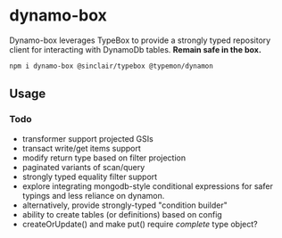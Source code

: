 # dynamo-box

Dynamo-box leverages TypeBox to provide a strongly typed repository client for interacting with DynamoDb tables. **Remain safe in the box.**

```sh
npm i dynamo-box @sinclair/typebox @typemon/dynamon
```

## Usage

### Todo

-   transformer support projected GSIs
-   transact write/get items support
-   modify return type based on filter projection
-   paginated variants of scan/query
-   strongly typed equality filter support
-   explore integrating mongodb-style conditional expressions
    for safer typings and less reliance on dynamon.
-   alternatively, provide strongly-typed "condition builder"
-   ability to create tables (or definitions) based on config
-   createOrUpdate() and make put() require _complete_ type object?
